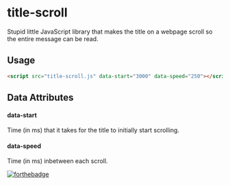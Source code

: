 # title-scroll
Stupid little JavaScript library that makes the title on a webpage scroll so the entire message can be read.

## Usage
```html
<script src="title-scroll.js" data-start="3000" data-speed="250"></script>
```
## Data Attributes

#### data-start
Time (in ms) that it takes for the title to initially start scrolling.

#### data-speed
Time (in ms) inbetween each scroll.


[![forthebadge](https://forthebadge.com/images/badges/uses-badges.svg)](https://forthebadge.com)
